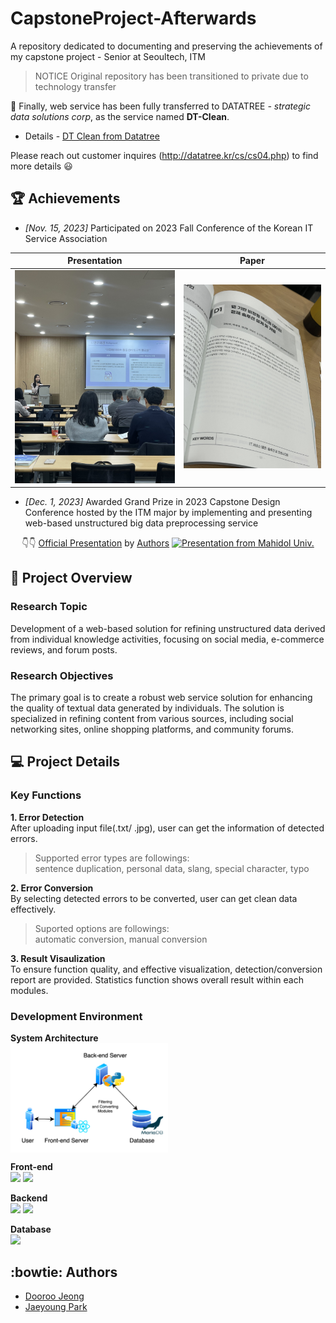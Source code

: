 # CapstoneProject-Afterwards
A repository dedicated to documenting and preserving the achievements of my capstone project - Senior at Seoultech, ITM
> NOTICE Original repository has been transitioned to private due to technology transfer

:tada: Finally,
web service has been fully transferred to DATATREE _- strategic data solutions corp_, as the service named **DT-Clean**.  
- Details - [DT Clean from Datatree](http://datatree.kr/product/)

  
Please reach out customer inquires (http://datatree.kr/cs/cs04.php) to find more details :smiley:
  
## :trophy: Achievements

- _[Nov. 15, 2023]_ Participated on 2023 Fall Conference of the Korean IT Service Association

<div align=center>

| Presentation | Paper |
|---|---|
| ![Presentation](./images/15Nov_presentation.jpeg) | ![Thesis](./images/15Nov_thesis.jpeg) |
</div>
  
- _[Dec. 1, 2023]_ Awarded Grand Prize in 2023 Capstone Design Conference hosted by the ITM major by implementing and presenting web-based unstructured big data preprocessing service  

<div align=center> 

:point_down::point_down: [Official Presentation](https://youtu.be/Z4qle-THivc?si=Nz-MazOzKDzitkEn) by [Authors](#authors)
[![Presentation from Mahidol Univ.](http://img.youtube.com/vi/Z4qle-THivc/0.jpg)](https://youtu.be/Z4qle-THivc?si=Nz-MazOzKDzitkEn)
</div>

## :dart: Project Overview

### Research Topic
Development of a web-based solution for refining unstructured data derived from individual knowledge activities, focusing on social media, e-commerce reviews, and forum posts.
  
### Research Objectives
The primary goal is to create a robust web service solution for enhancing the quality of textual data generated by individuals. The solution is specialized in refining content from various sources, including social networking sites, online shopping platforms, and community forums.


## :computer: Project Details
  
### Key Functions
**1. Error Detection**  
    After uploading input file(.txt/ .jpg), user can get the information of detected errors.
> Supported error types are followings:  
    sentence duplication, personal data, slang, special character, typo

**2. Error Conversion**  
    By selecting detected errors to be converted, user can get clean data effectively. 
> Suported options are followings:  
    automatic conversion, manual conversion

**3. Result Visaulization**  
    To ensure function quality, and effective visualization, detection/conversion report are provided.
    Statistics function shows overall result within each modules.

  
### Development Environment

**System Architecture**  
<img src="./images/System%20Architecture.png" width="50%" height="50%" align="center"/>

**Front-end**  
<img src="https://img.shields.io/badge/npm-FFFFFF?style=flat-square&logo=npm&logoColor=CC3534"/>
<img src="https://img.shields.io/badge/React-262626?style=flat-square&logo=React&logoColor=07C4D9"/>

**Backend**  
<img src="https://img.shields.io/badge/Python-FFFFFF?style=flat-square&logo=python&logoColor=blue">
<img src="https://img.shields.io/badge/Flask-C9EEFF?style=flat-square&logo=flask&logoColor=07C4D9">

**Database**  
<img src="https://img.shields.io/badge/Mariadb-003545?style=flat-square&logo=mariadb&logoColor=white">

<div id="authors">

## :bowtie: Authors
- [Dooroo Jeong](https://github.com/doorooful)
- [Jaeyoung Park](https://github.com/yoouung)
</div>
